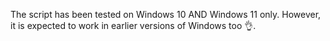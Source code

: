 The script has been tested on Windows 10 AND Windows 11 only. However, it is expected to work in earlier versions of Windows too 👌.
